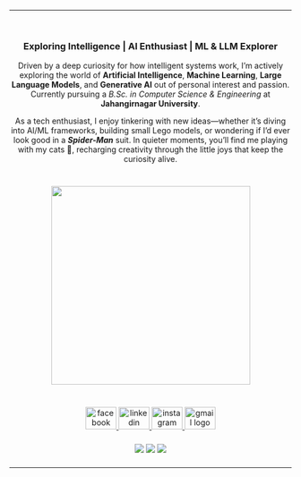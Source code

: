 <hr>
<br clear="both">

<h3 align="center">Exploring Intelligence | AI Enthusiast | ML & LLM Explorer</h3>

<p align="center">
Driven by a deep curiosity for how intelligent systems work, I’m actively exploring the world of <b>Artificial Intelligence</b>, <b>Machine Learning</b>, <b>Large Language Models</b>, and <b>Generative AI</b> out of personal interest and passion.  
 Currently pursuing a <i>B.Sc. in Computer Science & Engineering</i> at <b>Jahangirnagar University</b>.
</p>



<p align="center">
As a tech enthusiast, I enjoy tinkering with new ideas—whether it’s diving into AI/ML frameworks, building small Lego models, or wondering if I’d ever look good in a <b><i>Spider-Man</i></b> suit.  
 In quieter moments, you’ll find me playing with my cats 🐾, recharging creativity through the little joys that keep the curiosity alive.
</p>


###

<br clear="both">

<div align="center">
  <img height="355" src="https://i.postimg.cc/FHqKCqvs/policenauts-synthwave.gif"  />
</div>

###

<br clear="both">

<div align="center">
  <a href="https://www.facebook.com/rr.rimon" target="_blank">
    <img src="https://raw.githubusercontent.com/maurodesouza/profile-readme-generator/master/src/assets/icons/social/facebook/default.svg" width="55" height="40" alt="facebook logo"  />
  </a>
  <a href="https://linkedin.com/in/raian-rashid-rimon" target="_blank">
    <img src="https://raw.githubusercontent.com/maurodesouza/profile-readme-generator/master/src/assets/icons/social/linkedin/default.svg" width="55" height="40" alt="linkedin logo"  />
  </a>
  <a href="https://www.instagram.com/rimon_lemon/" target="_blank">
    <img src="https://raw.githubusercontent.com/maurodesouza/profile-readme-generator/master/src/assets/icons/social/instagram/default.svg" width="55" height="40" alt="instagram logo"  />
  </a>
  <a href="mailto:rimonraian2@gmail.com" target="_blank">
    <img src="https://raw.githubusercontent.com/maurodesouza/profile-readme-generator/master/src/assets/icons/social/gmail/default.svg" width="55" height="40" alt="gmail logo"  />
  </a>
 
</div>

###

<div align="center">
  <img src="https://github-readme-stats.vercel.app/api?username=RaianRashidRimon&theme=midnight-purple&hide_border=true&include_all_commits=false&count_private=false" />
  <img src="https://nirzak-streak-stats.vercel.app/?user=RaianRashidRimon&theme=midnight-purple&hide_border=true" />
  <img src="https://github-readme-stats.vercel.app/api/top-langs/?username=RaianRashidRimon&theme=midnight-purple&hide_border=true&include_all_commits=false&count_private=false&layout=compact" />
</div>


###



###

<div align="left">
</div>

<hr>





